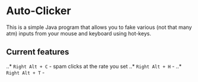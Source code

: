 # Auto-Clicker
This is a simple Java program that allows you to fake various (not that many atm) inputs from your mouse and keyboard using hot-keys.
## Current features
..* `Right Alt + C` - spam clicks at the rate you set
..* `Right Alt + H` - 
..* `Right Alt + T` - 